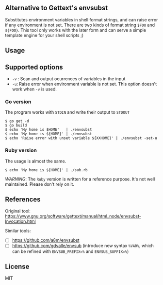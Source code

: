 ## Alternative to Gettext's envsubst

Substitutes environment variables in shell format strings,
and can raise error if any environment is not set.
There are two kinds of format string `$FOO` and `${FOO}`.
This tool only works with the later form and can serve a simple
template engine for your shell scripts ;)

## Usage

## Supported options

* `-v` : Scan and output ocurrences of variables in the input
* `-u`: Raise error when environment variable is not set.
        This option doesn't work when `-v` is used.

### Go version

The program works with `STDIN` and write their output to `STDOUT`

    $ go get -d
    $ go build
    $ echo 'My home is $HOME'   | ./envsubst
    $ echo 'My home is ${HOME}' | ./envsubst
    $ echo 'Raise error with unset variable ${XXHOME}' | ./envsubst -set-u

### Ruby version

The usage is almost the same.

    $ echo 'My home is ${HOME}' | ./sub.rb

*WARNING*: The `Ruby` version is written for a reference purpose.
It's not well maintained. Please don't rely on it.

## References

Original tool:
  https://www.gnu.org/software/gettext/manual/html_node/envsubst-Invocation.html

Similar tools:

- [ ] https://github.com/a8m/envsubst
- [ ] https://github.com/gdvalle/envsub (introduce new syntax `%VAR%`,
      which can be refined with `ENVSUB_PREFIX=%` and `ENVSUB_SUFFIX=%`)

## License

MIT

